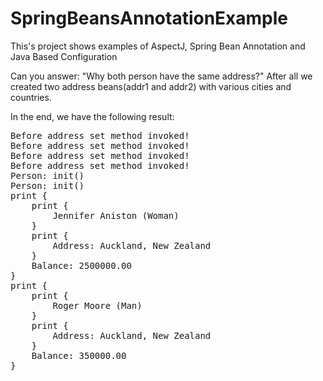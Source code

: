# SpringBeansAnnotationExample
This's project shows examples of AspectJ, Spring Bean Annotation and Java Based Configuration

Can you answer: "Why both person have the same address?" After all we created two address beans(addr1 and addr2) with various cities and countries.

In the end, we have the following result:
<pre>
Before address set method invoked!
Before address set method invoked!
Before address set method invoked!
Before address set method invoked!
Person: init()
Person: init()
print {
	print {
		Jennifer Aniston (Woman)
	}
	print {
		Address: Auckland, New Zealand
	}
	Balance: 2500000.00
}
print {
	print {
		Roger Moore (Man)
	}
	print {
		Address: Auckland, New Zealand
	}
	Balance: 350000.00
}
</pre>
